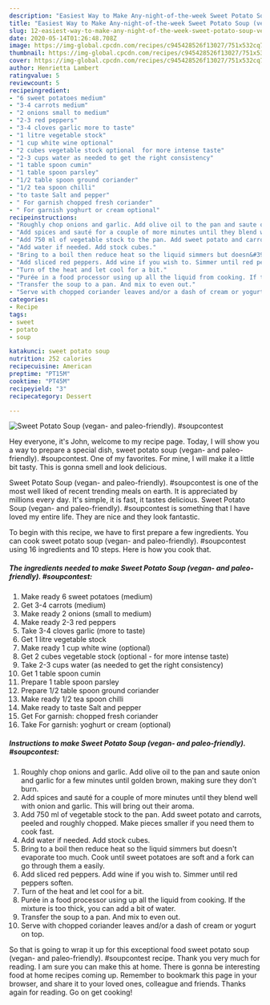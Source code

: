 ```yaml
---
description: "Easiest Way to Make Any-night-of-the-week Sweet Potato Soup (vegan- and paleo-friendly). #soupcontest"
title: "Easiest Way to Make Any-night-of-the-week Sweet Potato Soup (vegan- and paleo-friendly). #soupcontest"
slug: 12-easiest-way-to-make-any-night-of-the-week-sweet-potato-soup-vegan-and-paleo-friendly-soupcontest
date: 2020-05-14T01:26:48.708Z
image: https://img-global.cpcdn.com/recipes/c945428526f13027/751x532cq70/sweet-potato-soup-vegan-and-paleo-friendly-soupcontest-recipe-main-photo.jpg
thumbnail: https://img-global.cpcdn.com/recipes/c945428526f13027/751x532cq70/sweet-potato-soup-vegan-and-paleo-friendly-soupcontest-recipe-main-photo.jpg
cover: https://img-global.cpcdn.com/recipes/c945428526f13027/751x532cq70/sweet-potato-soup-vegan-and-paleo-friendly-soupcontest-recipe-main-photo.jpg
author: Henrietta Lambert
ratingvalue: 5
reviewcount: 5
recipeingredient:
- "6 sweet potatoes medium"
- "3-4 carrots medium"
- "2 onions small to medium"
- "2-3 red peppers"
- "3-4 cloves garlic more to taste"
- "1 litre vegetable stock"
- "1 cup white wine optional"
- "2 cubes vegetable stock optional  for more intense taste"
- "2-3 cups water as needed to get the right consistency"
- "1 table spoon cumin"
- "1 table spoon parsley"
- "1/2 table spoon ground coriander"
- "1/2 tea spoon chilli"
- "to taste Salt and pepper"
- " For garnish chopped fresh coriander"
- " For garnish yoghurt or cream optional"
recipeinstructions:
- "Roughly chop onions and garlic. Add olive oil to the pan and saute onion and garlic for a few minutes until golden brown, making sure they don&#39;t burn."
- "Add spices and sauté for a couple of more minutes until they blend well with onion and garlic. This will bring out their aroma."
- "Add 750 ml of vegetable stock to the pan. Add sweet potato and carrots, peeled and roughly chopped. Make pieces smaller if you need them to cook fast."
- "Add water if needed. Add stock cubes."
- "Bring to a boil then reduce heat so the liquid simmers but doesn&#39;t evaporate too much. Cook until sweet potatoes are soft and a fork can go through them a easily."
- "Add sliced red peppers. Add wine if you wish to. Simmer until red peppers soften."
- "Turn of the heat and let cool for a bit."
- "Purée in a food processor using up all the liquid from cooking. If the mixture is too thick, you can add a bit of water."
- "Transfer the soup to a pan. And mix to even out."
- "Serve with chopped coriander leaves and/or a dash of cream or yogurt on top."
categories:
- Recipe
tags:
- sweet
- potato
- soup

katakunci: sweet potato soup 
nutrition: 252 calories
recipecuisine: American
preptime: "PT15M"
cooktime: "PT45M"
recipeyield: "3"
recipecategory: Dessert

---
```



![Sweet Potato Soup (vegan- and paleo-friendly). #soupcontest](https://img-global.cpcdn.com/recipes/c945428526f13027/751x532cq70/sweet-potato-soup-vegan-and-paleo-friendly-soupcontest-recipe-main-photo.jpg)

Hey everyone, it's John, welcome to my recipe page. Today, I will show you a way to prepare a special dish, sweet potato soup (vegan- and paleo-friendly). #soupcontest. One of my favorites. For mine, I will make it a little bit tasty. This is gonna smell and look delicious.

Sweet Potato Soup (vegan- and paleo-friendly). #soupcontest is one of the most well liked of recent trending meals on earth. It is appreciated by millions every day. It's simple, it is fast, it tastes delicious. Sweet Potato Soup (vegan- and paleo-friendly). #soupcontest is something that I have loved my entire life. They are nice and they look fantastic.




To begin with this recipe, we have to first prepare a few ingredients. You can cook sweet potato soup (vegan- and paleo-friendly). #soupcontest using 16 ingredients and 10 steps. Here is how you cook that.

##### The ingredients needed to make Sweet Potato Soup (vegan- and paleo-friendly). #soupcontest:

1. Make ready 6 sweet potatoes (medium)
1. Get 3-4 carrots (medium)
1. Make ready 2 onions (small to medium)
1. Make ready 2-3 red peppers
1. Take 3-4 cloves garlic (more to taste)
1. Get 1 litre vegetable stock
1. Make ready 1 cup white wine (optional)
1. Get 2 cubes vegetable stock (optional - for more intense taste)
1. Take 2-3 cups water (as needed to get the right consistency)
1. Get 1 table spoon cumin
1. Prepare 1 table spoon parsley
1. Prepare 1/2 table spoon ground coriander
1. Make ready 1/2 tea spoon chilli
1. Make ready to taste Salt and pepper
1. Get  For garnish: chopped fresh coriander
1. Take  For garnish: yoghurt or cream (optional)




##### Instructions to make Sweet Potato Soup (vegan- and paleo-friendly). #soupcontest:

1. Roughly chop onions and garlic. Add olive oil to the pan and saute onion and garlic for a few minutes until golden brown, making sure they don&#39;t burn.
1. Add spices and sauté for a couple of more minutes until they blend well with onion and garlic. This will bring out their aroma.
1. Add 750 ml of vegetable stock to the pan. Add sweet potato and carrots, peeled and roughly chopped. Make pieces smaller if you need them to cook fast.
1. Add water if needed. Add stock cubes.
1. Bring to a boil then reduce heat so the liquid simmers but doesn&#39;t evaporate too much. Cook until sweet potatoes are soft and a fork can go through them a easily.
1. Add sliced red peppers. Add wine if you wish to. Simmer until red peppers soften.
1. Turn of the heat and let cool for a bit.
1. Purée in a food processor using up all the liquid from cooking. If the mixture is too thick, you can add a bit of water.
1. Transfer the soup to a pan. And mix to even out.
1. Serve with chopped coriander leaves and/or a dash of cream or yogurt on top.




So that is going to wrap it up for this exceptional food sweet potato soup (vegan- and paleo-friendly). #soupcontest recipe. Thank you very much for reading. I am sure you can make this at home. There is gonna be interesting food at home recipes coming up. Remember to bookmark this page in your browser, and share it to your loved ones, colleague and friends. Thanks again for reading. Go on get cooking!

